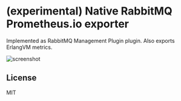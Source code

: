 # (experimental) Native RabbitMQ Prometheus.io exporter

Implemented as RabbitMQ Management Plugin plugin.
Also exports ErlangVM metrics.

![screenshot](https://raw.githubusercontent.com/deadtrickster/prometheus_rabbitmq_exporter/master/priv/dashboards/RabbitMQErlangVM.png)

## License
MIT
